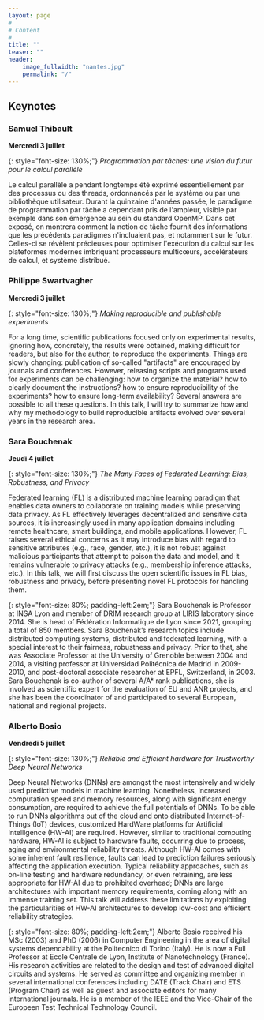```yaml
---
layout: page
#
# Content
#
title: ""
teaser: ""
header:
    image_fullwidth: "nantes.jpg"
    permalink: "/"
---
```



## **Keynotes**

### Samuel Thibault[](#samuel-thibault)

**Mercredi 3 juillet**

{: style="font-size: 130%;"}
*Programmation par tâches: une vision du futur pour le calcul parallèle*

Le calcul parallèle a pendant longtemps été exprimé essentiellement par des processus ou des threads, ordonnancés par le système ou par une bibliothèque utilisateur. Durant la quinzaine d'années passée, le paradigme de programmation par tâche a cependant pris de l'ampleur, visible par exemple dans son émergence au sein du standard OpenMP. Dans cet exposé, on montrera comment la notion de tâche fournit des informations que les précédents paradigmes n'incluaient pas, et notamment sur le futur. Celles-ci se révèlent précieuses pour optimiser l'exécution du calcul sur les plateformes modernes imbriquant processeurs multicœurs, accélérateurs de calcul, et système distribué.


### Philippe Swartvagher[](#philippe-swartvagher)

**Mercredi 3 juillet**

{: style="font-size: 130%;"}
*Making reproducible and publishable experiments*

For a long time, scientific publications focused only on experimental results, ignoring how, concretely, the results were obtained, making difficult for readers, but also for the author, to reproduce the experiments. Things are slowly changing: publication of so-called "artifacts" are encouraged by journals and conferences. However, releasing scripts and programs used for experiments can be challenging: how to organize the material? how to clearly document the instructions? how to ensure reproducibility of the experiments? how to ensure long-term availability? Several answers are possible to all these questions. In this talk, I will try to summarize how and why my methodology to build reproducible artifacts evolved over several years in the research area.

### Sara Bouchenak[](#sara-bouchenak)

**Jeudi 4 juillet**

{: style="font-size: 130%;"}
*The Many Faces of Federated Learning: Bias, Robustness, and Privacy*

Federated learning (FL) is a distributed machine learning paradigm that enables data owners to collaborate on training models while preserving data privacy. As FL effectively leverages decentralized and sensitive data sources, it is increasingly used in many application domains including remote healthcare, smart buildings, and mobile applications. However, FL raises several ethical concerns as it may introduce bias with regard to sensitive attributes (e.g., race, gender, etc.), it is not robust against malicious participants that attempt to poison the data and model, and it remains vulnerable to privacy attacks (e.g., membership inference attacks, etc.). In this talk, we will first discuss the open scientific issues in FL bias, robustness and privacy, before presenting novel FL protocols for handling them.

{: style="font-size: 80%; padding-left:2em;"}
Sara Bouchenak is Professor at INSA Lyon and member of DRIM research group at LIRIS laboratory since 2014. She is head of Fédération Informatique de Lyon since 2021, grouping a total of 850 members. 
Sara Bouchenak’s research topics include distributed computing systems, distributed and federated learning, with a special interest to their fairness, robustness and privacy. 
Prior to that, she was Associate Professor at the University of Grenoble between 2004 and 2014, a visiting professor at Universidad Politécnica de Madrid in 2009-2010, and post-doctoral associate researcher at EPFL, Switzerland, in 2003. 
Sara Bouchenak is co-author of several A/A\* rank publications, she is involved as scientific expert for the evaluation of EU and ANR projects, and she has been the coordinator of and participated to several European, national and regional projects.

### Alberto Bosio[](#alberto-bosio)

**Vendredi 5 juillet**

{: style="font-size: 130%;"}
*Reliable and Efficient hardware for Trustworthy Deep Neural Networks*

Deep Neural Networks (DNNs) are amongst the most intensively and widely used predictive models in machine learning. Nonetheless, increased computation speed and memory resources, along with significant energy consumption, are required to achieve the full potentials of DNNs. To be able to run DNNs algorithms out of the cloud and onto distributed Internet-of-Things (IoT) devices, customized HardWare platforms for Artificial Intelligence (HW-AI) are required. However, similar to traditional computing hardware, HW-AI is subject to hardware faults, occurring due to process, aging and environmental reliability threats. Although HW-AI comes with some inherent fault resilience, faults can lead to prediction failures seriously affecting the application execution. Typical reliability approaches, such as on-line testing and hardware redundancy, or even retraining, are less appropriate for HW-AI due to prohibited overhead; DNNs are large architectures with important memory requirements, coming along with an immense training set. This talk will address these limitations by exploiting the particularities of HW-AI architectures to develop low-cost and efficient reliability strategies. 

{: style="font-size: 80%; padding-left:2em;"}
Alberto Bosio received his MSc (2003) and PhD (2006) in Computer Engineering in the area of digital systems dependability at the Politecnico di Torino (Italy). He is now a Full Professor at Ecole Centrale de Lyon, Institute of Nanotechnology (France). His research activities are related to the design and test of advanced digital circuits and systems. He served as committee and organizing member in several international conferences including DATE (Track Chair) and ETS (Program Chair) as well as guest and associate editors for many international journals. He is a member of the IEEE and the Vice-Chair of the Europeen Test Technical Technology Council.